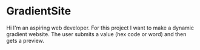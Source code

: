 # GradientSite
Hi I'm an aspiring web developer. For this project I want to make a dynamic gradient website. The user submits a value (hex code or word) and then gets a preview.
